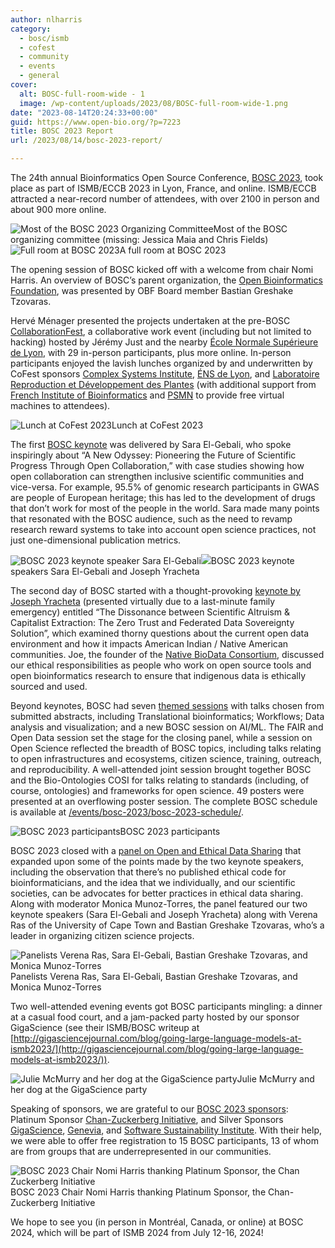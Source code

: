```yaml
---
author: nlharris
category:
  - bosc/ismb
  - cofest
  - community
  - events
  - general
cover:
  alt: BOSC-full-room-wide - 1
  image: /wp-content/uploads/2023/08/BOSC-full-room-wide-1.png
date: "2023-08-14T20:24:33+00:00"
guid: https://www.open-bio.org/?p=7223
title: BOSC 2023 Report
url: /2023/08/14/bosc-2023-report/

---
```

The 24th annual Bioinformatics Open Source Conference, [BOSC 2023](https://open-bio.org/events/bosc-2023), took place as part of ISMB/ECCB 2023 in Lyon, France, and online. ISMB/ECCB attracted a near-record number of attendees, with over 2100 in person and  about 900 more online.

![Most of the BOSC 2023 Organizing Committee](wp-content/uploads/2023/08/image8-1024x410.jpg)Most of the BOSC organizing committee (missing: Jessica Maia and Chris Fields)![Full room at BOSC 2023](wp-content/uploads/2023/08/BOSC-full-room-wide-1.png)A full room at BOSC 2023

The opening session of BOSC kicked off with a welcome from chair Nomi Harris. An overview of BOSC’s parent organization, the [Open Bioinformatics Foundation](/), was presented by OBF Board member Bastian Greshake Tzovaras.

Hervé Ménager presented the projects undertaken at the pre-BOSC [CollaborationFest](/events/bosc-2023/obf-bosc-collaborationfest-2023/), a collaborative work event (including but not limited to hacking) hosted by Jérémy Just and the nearby [École Normale Supérieure de Lyon](http://www.ens-lyon.fr/), with 29 in-person participants, plus more online. In-person participants enjoyed the lavish lunches organized by and underwritten by CoFest sponsors [Complex Systems Institute](https://www.ixxi.fr/), [ÉNS de Lyon](http://www.ens-lyon.fr/), and [Laboratoire Reproduction et Développement des Plantes](http://www.ens-lyon.fr/RDP/) (with additional support from [French Institute of Bioinformatics](https://www.france-bioinformatique.fr/en/home/) and [PSMN](http://www.ens-lyon.fr/PSMN/doku.php?id=en:accueil) to provide free virtual machines to attendees).

![Lunch at CoFest 2023](wp-content/uploads/2023/08/CoFest2023-lunch-1-736x1024.png)Lunch at CoFest 2023

The first [BOSC keynote](/events/bosc-2023/bosc-2023-keynotes/) was delivered by Sara El-Gebali, who spoke inspiringly about “A New Odyssey: Pioneering the Future of Scientific Progress Through Open Collaboration,” with case studies showing how open collaboration can strengthen inclusive scientific communities and vice-versa. For example, 95.5% of genomic research participants in GWAS are people of European heritage; this has led to the development of drugs that don’t work for most of the people in the world. Sara made many points that resonated with the BOSC audience, such as the need to revamp research reward systems to take into account open science practices, not just one-dimensional publication metrics.

![BOSC 2023 keynote speaker Sara El-Gebali](wp-content/uploads/2023/08/image7-768x1024.jpg)![](wp-content/uploads/2023/08/image6-1024x579.png)BOSC 2023 keynote speakers Sara El-Gebali and Joseph Yracheta

The second day of BOSC started with a thought-provoking [keynote by Joseph Yracheta](/events/bosc-2023/bosc-2023-keynotes/) (presented virtually due to a last-minute family emergency) entitled “The Dissonance between Scientific Altruism & Capitalist Extraction: The Zero Trust and Federated Data Sovereignty Solution”, which examined thorny questions about the current open data environment and how it impacts American Indian / Native American communities. Joe, the founder of the [Native BioData Consortium](https://nativebio.org/), discussed our ethical responsibilities as people who work on open source tools and open bioinformatics research to ensure that indigenous data is ethically sourced and used.

Beyond keynotes, BOSC had seven [themed sessions](/events/bosc-2023/bosc-2023-schedule/) with talks chosen from submitted abstracts, including Translational bioinformatics; Workflows; Data analysis and visualization; and a new BOSC session on AI/ML. The FAIR and Open Data session set the stage for the closing panel, while a session on Open Science reflected the breadth of BOSC topics, including talks relating to open infrastructures and ecosystems, citizen science, training, outreach, and reproducibility. A well-attended joint session brought together BOSC and the Bio-Ontologies COSI for talks relating to standards (including, of course, ontologies) and frameworks for open science. 49 posters were presented at an overflowing poster session. The complete BOSC schedule is available at [/events/bosc-2023/bosc-2023-schedule/](/events/bosc-2023/bosc-2023-schedule/).

![BOSC 2023 participants](wp-content/uploads/2023/08/image5-1024x629.png)BOSC 2023 participants

BOSC 2023 closed with a [panel on Open and Ethical Data Sharing](/events/bosc-2023/bosc-2023-panel/) that expanded upon some of the points made by the two keynote speakers, including the observation that there’s no published ethical code for bioinformaticians, and the idea that we individually, and our scientific societies, can be advocates for better practices in ethical data sharing. Along with moderator Monica Munoz-Torres, the panel featured our two keynote speakers (Sara El-Gebali and Joseph Yracheta) along with Verena Ras of the University of Cape Town and Bastian Greshake Tzovaras, who’s a leader in organizing citizen science projects.

![Panelists Verena Ras, Sara El-Gebali, Bastian Greshake Tzovaras, and Monica Munoz-Torres](wp-content/uploads/2023/08/image4-1024x610.jpg)Panelists Verena Ras, Sara El-Gebali, Bastian Greshake Tzovaras, and Monica Munoz-Torres

Two well-attended evening events got BOSC participants mingling: a dinner at a casual food court, and a jam-packed party hosted by our sponsor GigaScience (see their ISMB/BOSC writeup at [http://gigasciencejournal.com/blog/going-large-language-models-at-ismb2023/](http://gigasciencejournal.com/blog/going-large-language-models-at-ismb2023/)).

![Julie McMurry and her dog at the GigaScience party](wp-content/uploads/2023/08/image2-1-768x1024.jpg)Julie McMurry and her dog at the GigaScience party

Speaking of sponsors, we are grateful to our [BOSC 2023 sponsors](/events/sponsors/): Platinum Sponsor [Chan-Zuckerberg Initiative](https://chanzuckerberg.com/), and Silver Sponsors [GigaScience](https://academic.oup.com/gigascience), [Genevia](https://geneviatechnologies.com/), and [Software Sustainability Institute](https://www.software.ac.uk/). With their help, we were able to offer free registration to 15 BOSC participants, 13 of whom are from groups that are underrepresented in our communities.

![BOSC 2023 Chair Nomi Harris thanking Platinum Sponsor, the Chan Zuckerberg Initiative](wp-content/uploads/2023/08/image1-1-1024x602.jpg)BOSC 2023 Chair Nomi Harris thanking Platinum Sponsor, the Chan-Zuckerberg Initiative

We hope to see you (in person in Montréal, Canada, or online) at BOSC 2024, which will be part of ISMB 2024 from July 12-16, 2024!
